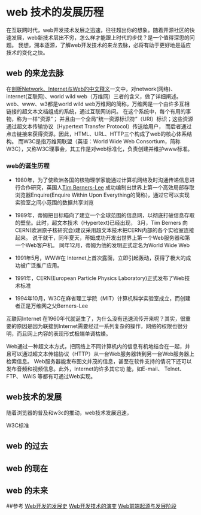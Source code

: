 # web 技术的发展历程

在互联网时代，web开发技术发展之迅速，往往超出你的想象。随着开源社区的快速发展，web新技术层出不穷，怎么样才能跟上时代的步伐？是一个值得深思的问题。
我想，溯本逐源，了解web开发技术的来龙去脉，必将有助于更好地是适应技术的变化之快。

## web 的来龙去脉
   在[剖析Network、Internet与Web的中文释义](http://cuikai-wh.com/blog/901)一文中，对network(网络)、internet(互联网)、world wild web（万维网）三者的含义，做了详细阐述。
   web、www、w3都是world wild web万维网的简称，万维网是一个由许多互相链接的超文本文档组成的系统，通过互联网访问。 在这个系统中，每个有用的事物，称为一样“资源”；
   并且由一个全局“统一资源标识符”（URI）标识；这些资源通过超文本传输协议（Hypertext Transfer Protocol）传送给用户，
   而后者通过点击链接来获得资源。因此，HTML、URL、HTTP三个构成了web的核心体系结构。
   而W3C是指万维网联盟（英语：World Wide Web Consortium，简称W3C），又称W3C理事会，其工作是对web标准化，负责创建并维护www标准。
     
### web的诞生历程 
   * 1980年，为了使欧洲各国的核物理学家能通过计算机网络及时沟通传递信息进行合作研究，英国人[Tim Berners-Lee](http://baike.baidu.com/link?url=30v1wNm0ba_aGwOfIGdiroZz4DUX0gXYse161YhBpi9RUDU1jYC02Trme4GQET7l6u_MiKfNg6PkjyCTNJ0lbnsYMyUn8gAV8_JFGQ00IuQ__086fwUr74WRmAC5WqHRblkUKWaVV3yLkpRKwrPwqYabvB5iobIHwSbTRS5n8Ym)
   成功编制出世界上第一个高效局部存取浏览器Enquire(Enquire Within Upon Everything的简称)，通过它可以实现实验室之间小范围的数据共享浏览
  
   * 1989年，蒂姆把目标瞄向了建立一个全球范围的信息网，以彻底打破信息存取的壁垒。此时，超文本技术（Hypertext)已经出现，
   3月，Tim Berners 向CERN(欧洲原子核研究会)建议采用超文本技术把CERN内部的各个实验室连接起来。
   说干就干，同年夏天，蒂姆成功开发出世界上第一个Web服务器和第一个Web客户机。
   同年12月，蒂姆为他的发明正式定名为World Wide Web
   
   * 1991年5月，WWW在 Internet上首次露面，立即引起轰动，获得了极大的成功被广泛推广应用。
   * 1991年，CERN(European Particle Physics Laboratory)正式发布了Web技术标准
   * 1994年10月，W3C在麻省理工学院（MIT）计算机科学实验室成立，而创建者正是万维网之父Berners-Lee

   
   互联网Internet 在1960年代就诞生了，为什么没有迅速流传开来呢？其实，很重要的原因是因为联接到Internet需要经过一系列复杂的操作，网络的权限也很分明，而且网上内容的表现形式极端单调枯燥。
   
   Web通过一种超文本方式，把网络上不同计算机内的信息有机地结合在一起，并且可以通过超文本传输协议（HTTP）从一台Web服务器转到另一台Web服务器上检索信息。
   Web服务器能发布图文并茂的信息，甚至在软件支持的情况下还可以发布音频和视频信息。此外，Internet的许多其它功 能，如E-mail、 Telnet、 FTP、 WAIS 等都有可通过Web实现。
   
## web技术的发展
   随着浏览器的普及和w3c的推动，web技术发展迅速，
   
   
   

   W3C标准

## web 的过去
## web 的现在
## web 的未来

##参考
[Web开发的发展史](http://blog.jobbole.com/45169/)
[Web开发技术的演变]([http://blog.jobbole.com/45170/])
[Web前端起源与发展阶段](http://edu.enorth.com.cn/system/2016/07/14/031064826.shtml)




